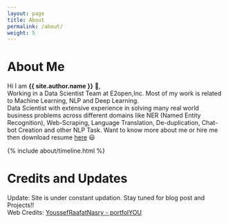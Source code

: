 ```yaml
---
layout: page
title: About
permalink: /about/
weight: 5
---
```


# **About Me**

Hi I am **{{ site.author.name }}** :wave:,<br>
Working in a Data Scientist Team at E2open,Inc. Most of my work is related to Machine Learning, NLP and Deep Learning.<br>
Data Scientist with extensive experience in solving many real world business problems across different domains like NER (Named Entity Recognition), Web-Scraping, Language Translation, De-duplication, Chat-bot Creation and other NLP Task.
Want to know more about me or hire me then download resume [here](https://drive.google.com/file/d/11srBosyFOhkkP3T-HmfUQWzuqH-FXzCI/view?usp=sharing) :smiley: <br>



<div class="row">
{% include about/timeline.html %}
</div>

# **Credits and Updates**
Update: Site is under constant updation. Stay tuned for blog post and Projects!! <br>
Web Credits: [YoussefRaafatNasry - portfolYOU](https://github.com/YoussefRaafatNasry/portfolYOU)
